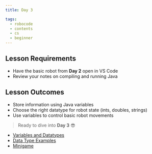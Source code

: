 ```yaml
---
title: Day 3

tags:
  - robocode
  - contents
  - cs
  - beginner
---
```


## Lesson Requirements

* Have the basic robot from **Day 2** open in VS Code
* Review your notes on compiling and running Java

## Lesson Outcomes

* Store information using Java variables
* Choose the right datatype for robot state (ints, doubles, strings)
* Use variables to control basic robot movements

> Ready to dive into **Day 3** 😎
- [Variables and Datatypes](/robocode/Day-3/00_variables_and_datatypes)
- [Data Type Examples](/robocode/Day-3/01_datatype_examples)
- [Minigame](/robocode/Day-3/02_minigame)
